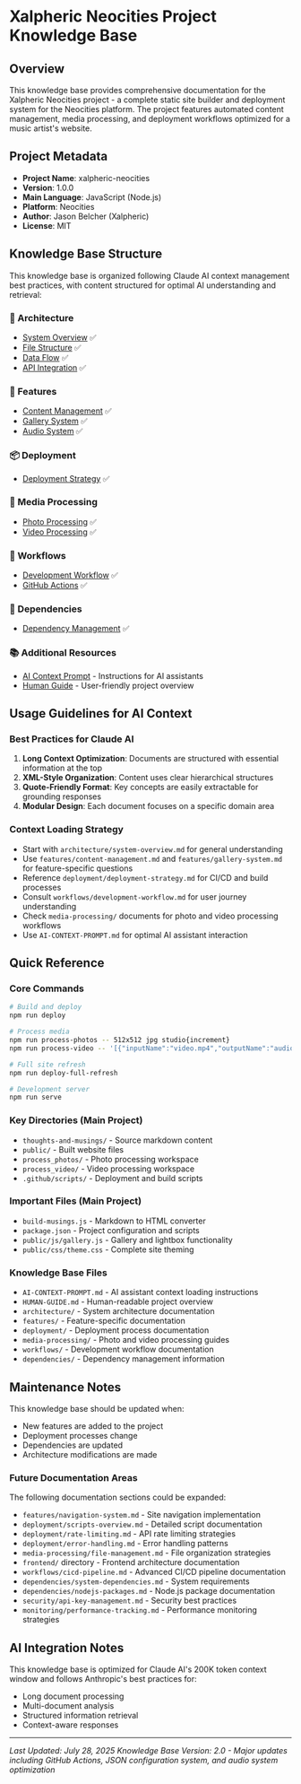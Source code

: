# Xalpheric Neocities Project Knowledge Base

## Overview

This knowledge base provides comprehensive documentation for the Xalpheric Neocities project - a complete static site builder and deployment system for the Neocities platform. The project features automated content management, media processing, and deployment workflows optimized for a music artist's website.

## Project Metadata

- **Project Name**: xalpheric-neocities
- **Version**: 1.0.0
- **Main Language**: JavaScript (Node.js)
- **Platform**: Neocities
- **Author**: Jason Belcher (Xalpheric)
- **License**: MIT

## Knowledge Base Structure

This knowledge base is organized following Claude AI context management best practices, with content structured for optimal AI understanding and retrieval:

### 📁 Architecture
- [System Overview](architecture/system-overview.md) ✅
- [File Structure](architecture/file-structure.md) ✅
- [Data Flow](architecture/data-flow.md) ✅
- [API Integration](architecture/api-integration.md) ✅

### 🎯 Features
- [Content Management](features/content-management.md) ✅
- [Gallery System](features/gallery-system.md) ✅
- [Audio System](features/audio-system.md) ✅

### 📦 Deployment
- [Deployment Strategy](deployment/deployment-strategy.md) ✅

### 🎨 Media Processing
- [Photo Processing](media-processing/photo-processing.md) ✅
- [Video Processing](media-processing/video-processing.md) ✅

### 🔄 Workflows
- [Development Workflow](workflows/development-workflow.md) ✅
- [GitHub Actions](workflows/github-actions.md) ✅

### 🔧 Dependencies
- [Dependency Management](dependencies/dependency-management.md) ✅

### 📚 Additional Resources
- [AI Context Prompt](AI-CONTEXT-PROMPT.md) - Instructions for AI assistants
- [Human Guide](HUMAN-GUIDE.md) - User-friendly project overview

## Usage Guidelines for AI Context

### Best Practices for Claude AI
1. **Long Context Optimization**: Documents are structured with essential information at the top
2. **XML-Style Organization**: Content uses clear hierarchical structures
3. **Quote-Friendly Format**: Key concepts are easily extractable for grounding responses
4. **Modular Design**: Each document focuses on a specific domain area

### Context Loading Strategy
- Start with `architecture/system-overview.md` for general understanding
- Use `features/content-management.md` and `features/gallery-system.md` for feature-specific questions
- Reference `deployment/deployment-strategy.md` for CI/CD and build processes
- Consult `workflows/development-workflow.md` for user journey understanding
- Check `media-processing/` documents for photo and video processing workflows
- Use `AI-CONTEXT-PROMPT.md` for optimal AI assistant interaction

## Quick Reference

### Core Commands
```bash
# Build and deploy
npm run deploy

# Process media
npm run process-photos -- 512x512 jpg studio{increment}
npm run process-video -- '[{"inputName":"video.mp4","outputName":"audio.mp3"}]'

# Full site refresh
npm run deploy-full-refresh

# Development server
npm run serve
```

### Key Directories (Main Project)
- `thoughts-and-musings/` - Source markdown content
- `public/` - Built website files
- `process_photos/` - Photo processing workspace
- `process_video/` - Video processing workspace
- `.github/scripts/` - Deployment and build scripts

### Important Files (Main Project)
- `build-musings.js` - Markdown to HTML converter
- `package.json` - Project configuration and scripts
- `public/js/gallery.js` - Gallery and lightbox functionality
- `public/css/theme.css` - Complete site theming

### Knowledge Base Files
- `AI-CONTEXT-PROMPT.md` - AI assistant context loading instructions
- `HUMAN-GUIDE.md` - Human-readable project overview
- `architecture/` - System architecture documentation
- `features/` - Feature-specific documentation
- `deployment/` - Deployment process documentation
- `media-processing/` - Photo and video processing guides
- `workflows/` - Development workflow documentation
- `dependencies/` - Dependency management information

## Maintenance Notes

This knowledge base should be updated when:
- New features are added to the project
- Deployment processes change
- Dependencies are updated
- Architecture modifications are made

### Future Documentation Areas
The following documentation sections could be expanded:
- `features/navigation-system.md` - Site navigation implementation
- `deployment/scripts-overview.md` - Detailed script documentation
- `deployment/rate-limiting.md` - API rate limiting strategies
- `deployment/error-handling.md` - Error handling patterns
- `media-processing/file-management.md` - File organization strategies
- `frontend/` directory - Frontend architecture documentation
- `workflows/cicd-pipeline.md` - Advanced CI/CD pipeline documentation
- `dependencies/system-dependencies.md` - System requirements
- `dependencies/nodejs-packages.md` - Node.js package documentation
- `security/api-key-management.md` - Security best practices
- `monitoring/performance-tracking.md` - Performance monitoring strategies

## AI Integration Notes

This knowledge base is optimized for Claude AI's 200K token context window and follows Anthropic's best practices for:
- Long document processing
- Multi-document analysis
- Structured information retrieval
- Context-aware responses

---

*Last Updated: July 28, 2025*
*Knowledge Base Version: 2.0 - Major updates including GitHub Actions, JSON configuration system, and audio system optimization*

